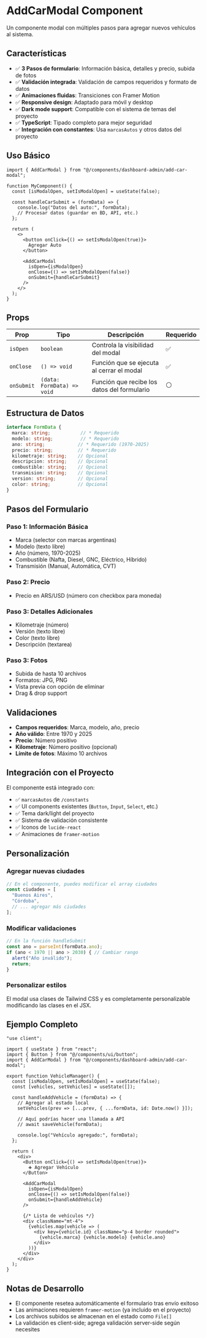 # AddCarModal Component

Un componente modal con múltiples pasos para agregar nuevos vehículos al sistema.

## Características

- ✅ **3 Pasos de formulario**: Información básica, detalles y precio, subida de fotos
- ✅ **Validación integrada**: Validación de campos requeridos y formato de datos
- ✅ **Animaciones fluidas**: Transiciones con Framer Motion
- ✅ **Responsive design**: Adaptado para móvil y desktop
- ✅ **Dark mode support**: Compatible con el sistema de temas del proyecto
- ✅ **TypeScript**: Tipado completo para mejor seguridad
- ✅ **Integración con constantes**: Usa `marcasAutos` y otros datos del proyecto

## Uso Básico

```tsx
import { AddCarModal } from "@/components/dashboard-admin/add-car-modal";

function MyComponent() {
  const [isModalOpen, setIsModalOpen] = useState(false);

  const handleCarSubmit = (formData) => {
    console.log("Datos del auto:", formData);
    // Procesar datos (guardar en BD, API, etc.)
  };

  return (
    <>
      <button onClick={() => setIsModalOpen(true)}>
        Agregar Auto
      </button>
      
      <AddCarModal
        isOpen={isModalOpen}
        onClose={() => setIsModalOpen(false)}
        onSubmit={handleCarSubmit}
      />
    </>
  );
}
```

## Props

| Prop | Tipo | Descripción | Requerido |
|------|------|-------------|-----------|
| `isOpen` | `boolean` | Controla la visibilidad del modal | ✅ |
| `onClose` | `() => void` | Función que se ejecuta al cerrar el modal | ✅ |
| `onSubmit` | `(data: FormData) => void` | Función que recibe los datos del formulario | ⚪ |

## Estructura de Datos

```typescript
interface FormData {
  marca: string;           // * Requerido
  modelo: string;          // * Requerido  
  ano: string;            // * Requerido (1970-2025)
  precio: string;         // * Requerido
  kilometraje: string;    // Opcional
  descripcion: string;    // Opcional
  combustible: string;    // Opcional
  transmision: string;    // Opcional
  version: string;        // Opcional
  color: string;          // Opcional
}
```

## Pasos del Formulario

### Paso 1: Información Básica
- Marca (selector con marcas argentinas)
- Modelo (texto libre)
- Año (número, 1970-2025)
- Combustible (Nafta, Diesel, GNC, Eléctrico, Híbrido)
- Transmisión (Manual, Automática, CVT)

### Paso 2: Precio
- Precio en ARS/USD (número con checkbox para moneda)

### Paso 3: Detalles Adicionales
- Kilometraje (número)
- Versión (texto libre)
- Color (texto libre)
- Descripción (textarea)

### Paso 3: Fotos
- Subida de hasta 10 archivos
- Formatos: JPG, PNG
- Vista previa con opción de eliminar
- Drag & drop support

## Validaciones

- **Campos requeridos**: Marca, modelo, año, precio
- **Año válido**: Entre 1970 y 2025
- **Precio**: Número positivo
- **Kilometraje**: Número positivo (opcional)
- **Límite de fotos**: Máximo 10 archivos

## Integración con el Proyecto

El componente está integrado con:
- ✅ `marcasAutos` de `/constants`
- ✅ UI components existentes (`Button`, `Input`, `Select`, etc.)
- ✅ Tema dark/light del proyecto
- ✅ Sistema de validación consistente
- ✅ Iconos de `lucide-react`
- ✅ Animaciones de `framer-motion`

## Personalización

### Agregar nuevas ciudades
```typescript
// En el componente, puedes modificar el array ciudades
const ciudades = [
  "Buenos Aires",
  "Córdoba",
  // ... agregar más ciudades
];
```

### Modificar validaciones
```typescript
// En la función handleSubmit
const ano = parseInt(formData.ano);
if (ano < 1970 || ano > 2030) { // Cambiar rango
  alert("Año inválido");
  return;
}
```

### Personalizar estilos
El modal usa clases de Tailwind CSS y es completamente personalizable modificando las clases en el JSX.

## Ejemplo Completo

```tsx
"use client";

import { useState } from "react";
import { Button } from "@/components/ui/button";
import { AddCarModal } from "@/components/dashboard-admin/add-car-modal";

export function VehicleManager() {
  const [isModalOpen, setIsModalOpen] = useState(false);
  const [vehicles, setVehicles] = useState([]);

  const handleAddVehicle = (formData) => {
    // Agregar al estado local
    setVehicles(prev => [...prev, { ...formData, id: Date.now() }]);
    
    // Aquí podrías hacer una llamada a API
    // await saveVehicle(formData);
    
    console.log("Vehículo agregado:", formData);
  };

  return (
    <div>
      <Button onClick={() => setIsModalOpen(true)}>
        ➕ Agregar Vehículo
      </Button>

      <AddCarModal
        isOpen={isModalOpen}
        onClose={() => setIsModalOpen(false)}
        onSubmit={handleAddVehicle}
      />

      {/* Lista de vehículos */}
      <div className="mt-4">
        {vehicles.map(vehicle => (
          <div key={vehicle.id} className="p-4 border rounded">
            {vehicle.marca} {vehicle.modelo} {vehicle.ano}
          </div>
        ))}
      </div>
    </div>
  );
}
```

## Notas de Desarrollo

- El componente resetea automáticamente el formulario tras envío exitoso
- Las animaciones requieren `framer-motion` (ya incluido en el proyecto)
- Los archivos subidos se almacenan en el estado como `File[]`
- La validación es client-side; agrega validación server-side según necesites